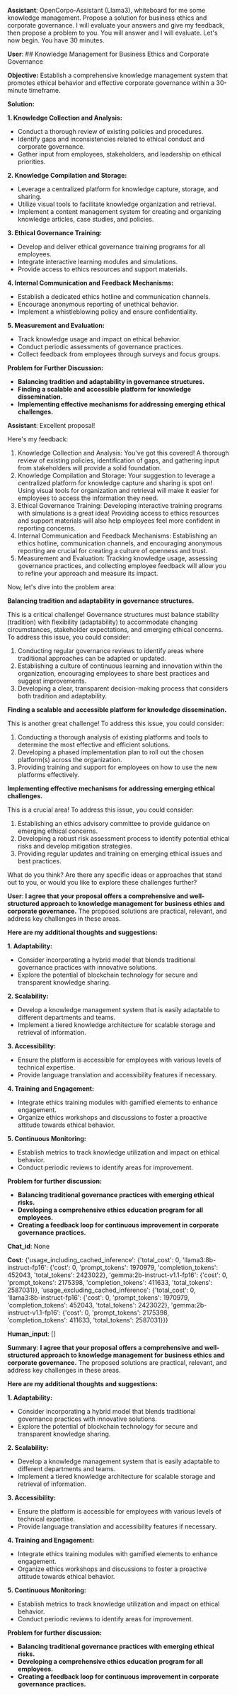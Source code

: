 **Assistant**: OpenCorpo-Assistant (Llama3), whiteboard for me some knowledge management. Propose a solution for business ethics and corporate governance. I will evaluate your answers and give my feedback, then propose a problem to you. You will answer and I will evaluate. Let's now begin. You have 30 minutes.

**User**: ## Knowledge Management for Business Ethics and Corporate Governance

**Objective:** Establish a comprehensive knowledge management system that promotes ethical behavior and effective corporate governance within a 30-minute timeframe.

**Solution:**

**1. Knowledge Collection and Analysis:**

* Conduct a thorough review of existing policies and procedures.
* Identify gaps and inconsistencies related to ethical conduct and corporate governance.
* Gather input from employees, stakeholders, and leadership on ethical priorities.

**2. Knowledge Compilation and Storage:**

* Leverage a centralized platform for knowledge capture, storage, and sharing.
* Utilize visual tools to facilitate knowledge organization and retrieval.
* Implement a content management system for creating and organizing knowledge articles, case studies, and policies.

**3. Ethical Governance Training:**

* Develop and deliver ethical governance training programs for all employees.
* Integrate interactive learning modules and simulations.
* Provide access to ethics resources and support materials.

**4. Internal Communication and Feedback Mechanisms:**

* Establish a dedicated ethics hotline and communication channels.
* Encourage anonymous reporting of unethical behavior.
* Implement a whistleblowing policy and ensure confidentiality.

**5. Measurement and Evaluation:**

* Track knowledge usage and impact on ethical behavior.
* Conduct periodic assessments of governance practices.
* Collect feedback from employees through surveys and focus groups.

**Problem for Further Discussion:**

* **Balancing tradition and adaptability in governance structures.**
* **Finding a scalable and accessible platform for knowledge dissemination.**
* **Implementing effective mechanisms for addressing emerging ethical challenges.**

**Assistant**: Excellent proposal!

Here's my feedback:

1. Knowledge Collection and Analysis: You've got this covered! A thorough review of existing policies, identification of gaps, and gathering input from stakeholders will provide a solid foundation.
2. Knowledge Compilation and Storage: Your suggestion to leverage a centralized platform for knowledge capture and sharing is spot on! Using visual tools for organization and retrieval will make it easier for employees to access the information they need.
3. Ethical Governance Training: Developing interactive training programs with simulations is a great idea! Providing access to ethics resources and support materials will also help employees feel more confident in reporting concerns.
4. Internal Communication and Feedback Mechanisms: Establishing an ethics hotline, communication channels, and encouraging anonymous reporting are crucial for creating a culture of openness and trust.
5. Measurement and Evaluation: Tracking knowledge usage, assessing governance practices, and collecting employee feedback will allow you to refine your approach and measure its impact.

Now, let's dive into the problem area:

**Balancing tradition and adaptability in governance structures.**

This is a critical challenge! Governance structures must balance stability (tradition) with flexibility (adaptability) to accommodate changing circumstances, stakeholder expectations, and emerging ethical concerns. To address this issue, you could consider:

1. Conducting regular governance reviews to identify areas where traditional approaches can be adapted or updated.
2. Establishing a culture of continuous learning and innovation within the organization, encouraging employees to share best practices and suggest improvements.
3. Developing a clear, transparent decision-making process that considers both tradition and adaptability.

**Finding a scalable and accessible platform for knowledge dissemination.**

This is another great challenge! To address this issue, you could consider:

1. Conducting a thorough analysis of existing platforms and tools to determine the most effective and efficient solutions.
2. Developing a phased implementation plan to roll out the chosen platform(s) across the organization.
3. Providing training and support for employees on how to use the new platforms effectively.

**Implementing effective mechanisms for addressing emerging ethical challenges.**

This is a crucial area! To address this issue, you could consider:

1. Establishing an ethics advisory committee to provide guidance on emerging ethical concerns.
2. Developing a robust risk assessment process to identify potential ethical risks and develop mitigation strategies.
3. Providing regular updates and training on emerging ethical issues and best practices.

What do you think? Are there any specific ideas or approaches that stand out to you, or would you like to explore these challenges further?

**User**: **I agree that your proposal offers a comprehensive and well-structured approach to knowledge management for business ethics and corporate governance.** The proposed solutions are practical, relevant, and address key challenges in these areas.

**Here are my additional thoughts and suggestions:**

**1. Adaptability:**

* Consider incorporating a hybrid model that blends traditional governance practices with innovative solutions.
* Explore the potential of blockchain technology for secure and transparent knowledge sharing.

**2. Scalability:**

* Develop a knowledge management system that is easily adaptable to different departments and teams.
* Implement a tiered knowledge architecture for scalable storage and retrieval of information.

**3. Accessibility:**

* Ensure the platform is accessible for employees with various levels of technical expertise.
* Provide language translation and accessibility features if necessary.

**4. Training and Engagement:**

* Integrate ethics training modules with gamified elements to enhance engagement.
* Organize ethics workshops and discussions to foster a proactive attitude towards ethical behavior.

**5. Continuous Monitoring:**

* Establish metrics to track knowledge utilization and impact on ethical behavior.
* Conduct periodic reviews to identify areas for improvement.

**Problem for further discussion:**

* **Balancing traditional governance practices with emerging ethical risks.**
* **Developing a comprehensive ethics education program for all employees.**
* **Creating a feedback loop for continuous improvement in corporate governance practices.**

**Chat_id**: None

**Cost**: {'usage_including_cached_inference': {'total_cost': 0, 'llama3:8b-instruct-fp16': {'cost': 0, 'prompt_tokens': 1970979, 'completion_tokens': 452043, 'total_tokens': 2423022}, 'gemma:2b-instruct-v1.1-fp16': {'cost': 0, 'prompt_tokens': 2175398, 'completion_tokens': 411633, 'total_tokens': 2587031}}, 'usage_excluding_cached_inference': {'total_cost': 0, 'llama3:8b-instruct-fp16': {'cost': 0, 'prompt_tokens': 1970979, 'completion_tokens': 452043, 'total_tokens': 2423022}, 'gemma:2b-instruct-v1.1-fp16': {'cost': 0, 'prompt_tokens': 2175398, 'completion_tokens': 411633, 'total_tokens': 2587031}}}

**Human_input**: []

**Summary**: **I agree that your proposal offers a comprehensive and well-structured approach to knowledge management for business ethics and corporate governance.** The proposed solutions are practical, relevant, and address key challenges in these areas.

**Here are my additional thoughts and suggestions:**

**1. Adaptability:**

* Consider incorporating a hybrid model that blends traditional governance practices with innovative solutions.
* Explore the potential of blockchain technology for secure and transparent knowledge sharing.

**2. Scalability:**

* Develop a knowledge management system that is easily adaptable to different departments and teams.
* Implement a tiered knowledge architecture for scalable storage and retrieval of information.

**3. Accessibility:**

* Ensure the platform is accessible for employees with various levels of technical expertise.
* Provide language translation and accessibility features if necessary.

**4. Training and Engagement:**

* Integrate ethics training modules with gamified elements to enhance engagement.
* Organize ethics workshops and discussions to foster a proactive attitude towards ethical behavior.

**5. Continuous Monitoring:**

* Establish metrics to track knowledge utilization and impact on ethical behavior.
* Conduct periodic reviews to identify areas for improvement.

**Problem for further discussion:**

* **Balancing traditional governance practices with emerging ethical risks.**
* **Developing a comprehensive ethics education program for all employees.**
* **Creating a feedback loop for continuous improvement in corporate governance practices.**

